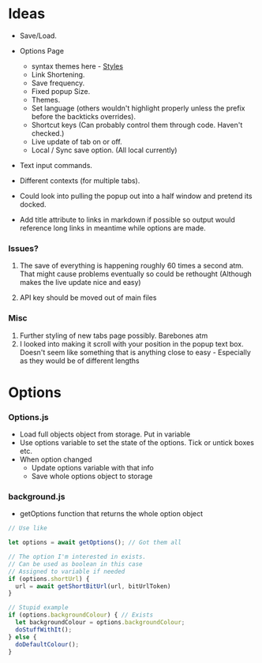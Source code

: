 # Ideas

* Save/Load. 

* Options Page
  * syntax themes here - [Styles](https://github.com/isagalaev/highlight.js/tree/master/src/styles)
  * Link Shortening.
  * Save frequency.
  * Fixed popup Size.
  * Themes.
  * Set language (others wouldn't highlight properly unless the prefix before the backticks overrides).
  * Shortcut keys (Can probably control them through code. Haven't checked.)
  * Live update of tab on or off.
  * Local / Sync save option. (All local currently)

* Text input commands.
* Different contexts (for multiple tabs).
* Could look into pulling the popup out into a half window and pretend its docked.
* Add title attribute to links in markdown if possible so output would reference long links in meantime while options are made.

### Issues?
1. The save of everything is happening roughly 60 times a second atm. That might cause problems eventually so could be rethought (Although makes the live update nice and easy)

1. API key should be moved out of main files

### Misc
 
1. Further styling of new tabs page possibly. Barebones atm
2. I looked into making it scroll with your position in the popup text box. Doesn't seem like something that is anything close to easy - Especially as they would be of different lengths

# Options
### Options.js 
* Load full objects object from storage. Put in variable
* Use options variable to set the state of the options. Tick or untick boxes etc. 
* When option changed
  * Update options variable with that info
  * Save whole options object to storage

### background.js
* getOptions function that returns the whole option object
``` js
// Use like

let options = await getOptions(); // Got them all

// The option I'm interested in exists. 
// Can be used as boolean in this case
// Assigned to variable if needed
if (options.shortUrl) { 
  url = await getShortBitUrl(url, bitUrlToken)
} 

// Stupid example
if (options.backgroundColour) { // Exists
  let backgroundColour = options.backgroundColour;
  doStuffWithIt();
} else {
  doDefaultColour();
}
```